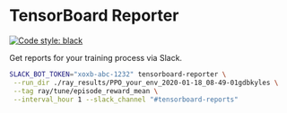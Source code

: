 # TensorBoard Reporter

[![Code style: black](https://img.shields.io/badge/code%20style-black-000000.svg)](https://github.com/psf/black)

Get reports for your training process via Slack.

```bash
SLACK_BOT_TOKEN="xoxb-abc-1232" tensorboard-reporter \
 --run_dir ./ray_results/PPO_your_env_2020-01-18_08-49-01gdbkyles \
 --tag ray/tune/episode_reward_mean \
 --interval_hour 1 --slack_channel "#tensorboard-reports"
```
